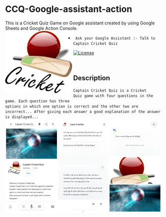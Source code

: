 # CCQ-Google-assistant-action
This is a Cricket Quiz Game on Google assistant created by using Google Sheets and Google Action Console.
<br>
<img  height='200' src="https://github.com/arwazkhan189/CCQ-Google-assistant-action/blob/main/logo1.jpg" align='left'>
- <code> Ask your Google Assistant :- Talk to Captain Cricket Quiz </code>

[![License](https://img.shields.io/badge/License-Apache%202.0-blue.svg)](https://opensource.org/licenses/Apache-2.0)

<br>

## Description

<code align='right' float='right'>Captain Cricket Quiz is a Cricket Quiz game with four questions in the game. Each question has three options in which one option is correct and the other two are incorrect... After giving each answer a good explanation of the answer is displayed...</code>
<br>
<img  height='300' src="https://github.com/arwazkhan189/CCQ-Google-assistant-action/blob/main/CCQPS.jpg" align='right'>
